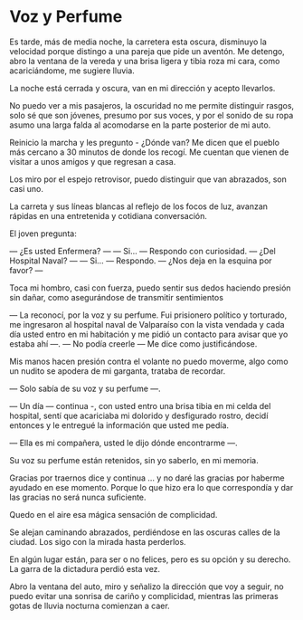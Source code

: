 # Voz y Perfume

Es tarde, más de media noche, la carretera esta oscura, disminuyo la
velocidad porque distingo a una pareja que pide un aventón. Me
detengo, abro la ventana de la vereda y una brisa ligera y tibia roza
mi cara, como acariciándome, me sugiere lluvia.

La noche está cerrada y oscura, van en mi dirección y acepto
llevarlos.

No puedo ver a mis pasajeros, la oscuridad no me permite distinguir
rasgos, solo sé que son jóvenes, presumo por sus voces, y por el
sonido de su ropa asumo una larga falda al acomodarse en la parte
posterior de mi auto.

Reinicio la marcha y les pregunto - ¿Dónde van? Me dicen que el pueblo
más cercano a 30 minutos de donde los recogí. Me cuentan que vienen de
visitar a unos amigos y que regresan a casa.

Los miro por el espejo retrovisor, puedo distinguir que van abrazados,
son casi uno.

La carreta y sus líneas blancas al reflejo de los focos de luz,
avanzan rápidas en una entretenida y cotidiana conversación.

El joven pregunta:

— ¿Es usted Enfermera? —
— Si… — Respondo con curiosidad.
— ¿Del Hospital Naval? —
— Si… — Respondo.
— ¿Nos deja en la esquina por favor? —

Toca mi hombro, casi con fuerza, puedo sentir sus dedos haciendo
presión sin dañar, como asegurándose de transmitir sentimientos

— La reconocí, por la voz y su perfume. Fui prisionero político y
torturado, me ingresaron al hospital naval de Valparaíso con la vista
vendada y cada día usted entro en mi habitación y me pidió un contacto
para avisar que yo estaba ahí —.
— No podía creerle — Me dice como justificándose.

Mis manos hacen presión contra el volante no puedo moverme, algo como
un nudito se apodera de mi garganta, trataba de recordar.

— Solo sabía de su voz y su perfume —.

— Un día — continua -, con usted entro una brisa tibia en mi celda del
hospital, sentí que acariciaba mi dolorido y desfigurado rostro,
decidí entonces y le entregué la información que usted me pedía.

— Ella es mi compañera, usted le dijo dónde encontrarme —.

Su voz su perfume están retenidos, sin yo saberlo, en mi memoria.

Gracias por traernos dice y continua … y no daré las gracias por
haberme ayudado en ese momento. Porque lo que hizo era lo que
correspondía y dar las gracias no será nunca suficiente.

Quedo en el aire esa mágica sensación de complicidad.

Se alejan caminando abrazados, perdiéndose en las oscuras calles de la ciudad.
Los sigo con la mirada hasta perderlos.

En algún lugar están, para ser o no felices, pero es su opción y su
derecho. La garra de la dictadura perdió esta vez.

Abro la ventana del auto, miro y señalizo la dirección que voy a
seguir, no puedo evitar una sonrisa de cariño y complicidad, mientras
las primeras gotas de lluvia nocturna comienzan a caer.

